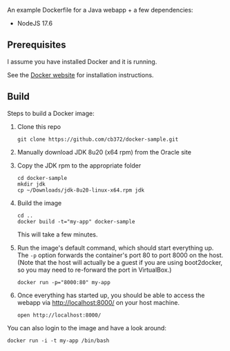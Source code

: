 An example Dockerfile for a Java webapp + a few dependencies:

- NodeJS 17.6

## Prerequisites

I assume you have installed Docker and it is running.

See the [Docker website](http://www.docker.io/gettingstarted/#h_installation) for installation instructions.

## Build

Steps to build a Docker image:

1.  Clone this repo

        git clone https://github.com/cb372/docker-sample.git

2.  Manually download JDK 8u20 (x64 rpm) from the Oracle site

3.  Copy the JDK rpm to the appropriate folder

        cd docker-sample
        mkdir jdk
        cp ~/Downloads/jdk-8u20-linux-x64.rpm jdk

4.  Build the image

        cd ..
        docker build -t="my-app" docker-sample

    This will take a few minutes.

5.  Run the image's default command, which should start everything up. The `-p` option forwards the container's port 80 to port 8000 on the host. (Note that the host will actually be a guest if you are using boot2docker, so you may need to re-forward the port in VirtualBox.)

        docker run -p="8000:80" my-app

6.  Once everything has started up, you should be able to access the webapp via [http://localhost:8000/](http://localhost:8000/) on your host machine.

        open http://localhost:8000/

You can also login to the image and have a look around:

    docker run -i -t my-app /bin/bash
